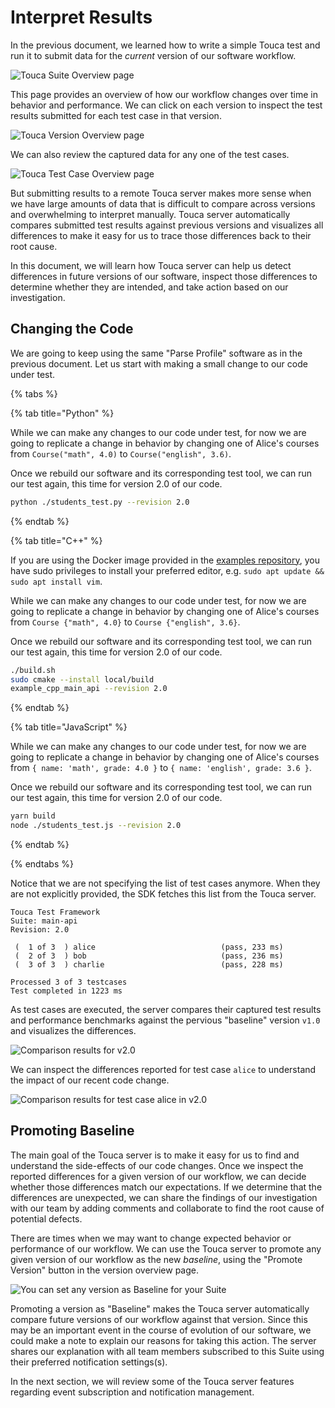 # Interpret Results

In the previous document, we learned how to write a simple Touca test and run it
to submit data for the _current_ version of our software workflow.

![Touca Suite Overview page](../.gitbook/assets/touca-suite-page-single-version.png)

This page provides an overview of how our workflow changes over time in behavior
and performance. We can click on each version to inspect the test results
submitted for each test case in that version.

![Touca Version Overview page](../.gitbook/assets/touca-version-page-first.png)

We can also review the captured data for any one of the test cases.

![Touca Test Case Overview page](../.gitbook/assets/touca-case-page-first.png)

But submitting results to a remote Touca server makes more sense when we have
large amounts of data that is difficult to compare across versions and
overwhelming to interpret manually. Touca server automatically compares
submitted test results against previous versions and visualizes all differences
to make it easy for us to trace those differences back to their root cause.

In this document, we will learn how Touca server can help us detect differences
in future versions of our software, inspect those differences to determine
whether they are intended, and take action based on our investigation.

## Changing the Code

We are going to keep using the same "Parse Profile" software as in the previous
document. Let us start with making a small change to our code under test.

{% tabs %}

{% tab title="Python" %}

While we can make any changes to our code under test, for now we are going to
replicate a change in behavior by changing one of Alice's courses from
`Course("math", 4.0)` to `Course("english", 3.6)`.

Once we rebuild our software and its corresponding test tool, we can run our
test again, this time for version 2.0 of our code.

```bash
python ./students_test.py --revision 2.0
```

{% endtab %}

{% tab title="C++" %}

If you are using the Docker image provided in the
[examples repository](https://github.com/trytouca/examples), you have sudo
privileges to install your preferred editor, e.g.
`sudo apt update && sudo apt install vim`.

While we can make any changes to our code under test, for now we are going to
replicate a change in behavior by changing one of Alice's courses from
`Course {"math", 4.0}` to `Course {"english", 3.6}`.

Once we rebuild our software and its corresponding test tool, we can run our
test again, this time for version 2.0 of our code.

```bash
./build.sh
sudo cmake --install local/build
example_cpp_main_api --revision 2.0
```

{% endtab %}

{% tab title="JavaScript" %}

While we can make any changes to our code under test, for now we are going to
replicate a change in behavior by changing one of Alice's courses from
`{ name: 'math', grade: 4.0 }` to `{ name: 'english', grade: 3.6 }`.

Once we rebuild our software and its corresponding test tool, we can run our
test again, this time for version 2.0 of our code.

```bash
yarn build
node ./students_test.js --revision 2.0
```

{% endtab %}

{% endtabs %}

Notice that we are not specifying the list of test cases anymore. When they are
not explicitly provided, the SDK fetches this list from the Touca server.

```text
Touca Test Framework
Suite: main-api
Revision: 2.0

 (  1 of 3  ) alice                            (pass, 233 ms)
 (  2 of 3  ) bob                              (pass, 236 ms)
 (  3 of 3  ) charlie                          (pass, 228 ms)

Processed 3 of 3 testcases
Test completed in 1223 ms
```

As test cases are executed, the server compares their captured test results and
performance benchmarks against the pervious "baseline" version `v1.0` and
visualizes the differences.

![Comparison results for v2.0](../.gitbook/assets/touca-version-page-second.png)

We can inspect the differences reported for test case `alice` to understand the
impact of our recent code change.

![Comparison results for test case alice in v2.0](../.gitbook/assets/touca-case-page-second.png)

## Promoting Baseline

The main goal of the Touca server is to make it easy for us to find and
understand the side-effects of our code changes. Once we inspect the reported
differences for a given version of our workflow, we can decide whether those
differences match our expectations. If we determine that the differences are
unexpected, we can share the findings of our investigation with our team by
adding comments and collaborate to find the root cause of potential defects.

There are times when we may want to change expected behavior or performance of
our workflow. We can use the Touca server to promote any given version of our
workflow as the new _baseline_, using the "Promote Version" button in the
version overview page.

![You can set any version as Baseline for your Suite](../.gitbook/assets/touca-version-page-promote.png)

Promoting a version as "Baseline" makes the Touca server automatically compare
future versions of our workflow against that version. Since this may be an
important event in the course of evolution of our software, we could make a note
to explain our reasons for taking this action. The server shares our explanation
with all team members subscribed to this Suite using their preferred
notification settings(s).

In the next section, we will review some of the Touca server features regarding
event subscription and notification management.
